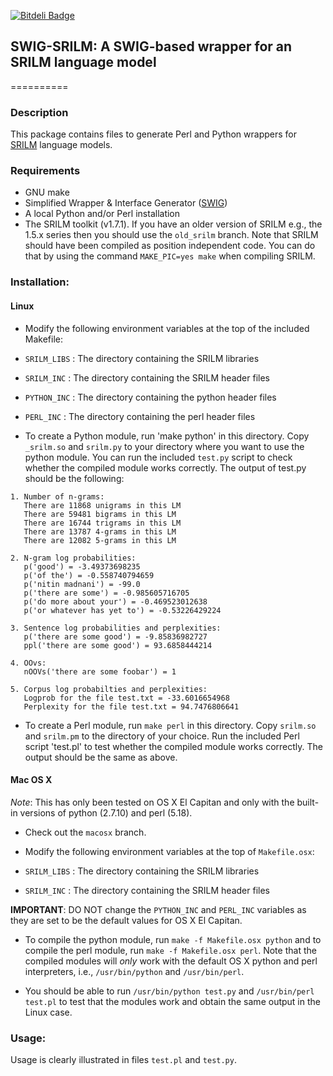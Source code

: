 [![Bitdeli Badge](https://d2weczhvl823v0.cloudfront.net/desilinguist/swig-srilm/trend.png)](https://bitdeli.com/free "Bitdeli Badge")

## SWIG-SRILM: A SWIG-based wrapper for an SRILM language model
==========

### Description
This package contains files to generate Perl and Python wrappers for 
[SRILM](http://www.speech.sri.com/projects/srilm/) language models.

### Requirements
- GNU make
- Simplified Wrapper & Interface Generator ([SWIG](http://swig.org/)) 
- A local Python and/or Perl installation
- The SRILM toolkit (v1.7.1). If you have an older version of SRILM e.g., the 1.5.x series then you should use the `old_srilm` branch. Note that SRILM should have been compiled as position independent code. You can do that by using the command `MAKE_PIC=yes make` when compiling SRILM.


### Installation:

#### Linux

- Modify the following environment variables at the top of the included Makefile:
 - `SRILM_LIBS` : The directory containing the SRILM libraries
 - `SRILM_INC`  : The directory containing the SRILM header files
 - `PYTHON_INC` : The directory containing the python header files
 - `PERL_INC`   : The directory containing the perl header files

- To create a Python module, run 'make python' in this directory. 
Copy `_srilm.so` and `srilm.py` to your directory where you want to 
use the python module. You can run the included `test.py` script to check 
whether the compiled module works correctly. The output of test.py should be
the following:

```
1. Number of n-grams:
   There are 11868 unigrams in this LM
   There are 59481 bigrams in this LM
   There are 16744 trigrams in this LM
   There are 13787 4-grams in this LM
   There are 12082 5-grams in this LM

2. N-gram log probabilities:
   p('good') = -3.49373698235
   p('of the') = -0.558740794659
   p('nitin madnani') = -99.0
   p('there are some') = -0.985605716705
   p('do more about your') = -0.469523012638
   p('or whatever has yet to') = -0.53226429224

3. Sentence log probabilities and perplexities:
   p('there are some good') = -9.85836982727
   ppl('there are some good') = 93.6858444214

4. OOvs:
   nOOVs('there are some foobar') = 1

5. Corpus log probabilties and perplexities:
   Logprob for the file test.txt = -33.6016654968
   Perplexity for the file test.txt = 94.7476806641
```

- To create a Perl module, run `make perl` in this directory. 
Copy `srilm.so` and `srilm.pm` to the directory of your choice. 
Run the included Perl script 'test.pl' to test whether the compiled module works correctly. The output should be the same as above.

#### Mac OS X

*Note*: This has only been tested on OS X El Capitan and only with the built-in versions of python (2.7.10) and perl (5.18).

- Check out the `macosx` branch.

- Modify the following environment variables at the top of `Makefile.osx`:
 - `SRILM_LIBS` : The directory containing the SRILM libraries
 - `SRILM_INC`  : The directory containing the SRILM header files

**IMPORTANT**: DO NOT change the `PYTHON_INC` and `PERL_INC` variables as they are set to be the default values for OS X El Capitan.

- To compile the python module, run `make -f Makefile.osx python` and to compile the perl module, run `make -f Makefile.osx perl`. Note that the compiled modules will *only* work with the default OS X python and perl interpreters, i.e., `/usr/bin/python` and `/usr/bin/perl`.

- You should be able to run `/usr/bin/python test.py` and `/usr/bin/perl test.pl` to test that the modules work and obtain the same output in the Linux case.

### Usage:
Usage is clearly illustrated in files `test.pl` and `test.py`. 


